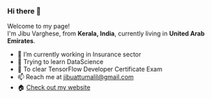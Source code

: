 ### Hi there 👋

<p>Welcome to my page! </br> I'm Jibu Varghese, from <b>Kerala, India</b>, currently living in <b>United Arab Emirates</b>. </p>

- 🔭 I’m currently working in Insurance sector
- 📖 Trying to learn DataScience
- 🎯 To clear TensorFlow Developer Certificate Exam
- 📫 Reach me at jibuattumalil@gmail.com 
- 🏠 [Check out my website](https://jibuv.github.io/)



<!--
**jibuv/jibuv** is a ✨ _special_ ✨ repository because its `README.md` (this file) appears on your GitHub profile.
<h3>Things I code with</h3>
Here are some ideas to get you started:


- 👯 I’m looking to collaborate on ...
- 🤔 I’m looking for help with ...
- 💬 Ask me about ...
- 📫 How to reach me: ...
- 😄 Pronouns: ...
- ⚡ Fun fact: ...
-->
